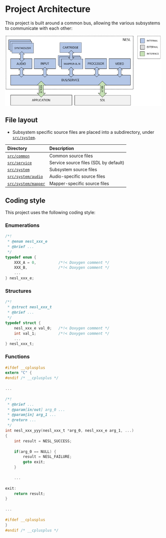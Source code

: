 # Project Architecture

This project is built around a common bus, allowing the various subsystems to communicate with each other:

![Architecture](docs/arch.png "Architecture")

## File layout

* Subsystem specific source files are placed into a subdirectory, under [`src/system`](src/system).

|Directory                               |Description                          |
|:---------------------------------------|:------------------------------------|
|[`src/common`](src/common)              |Common source files                  |
|[`src/service`](src/service)            |Service source files (SDL by default)|
|[`src/system`](src/system)              |Subsystem source files               |
|[`src/system/audio`](src/system/audio)  |Audio-specific source files          |
|[`src/system/mapper`](src/system/mapper)|Mapper-specific source files         |

## Coding style

This project uses the following coding style:

### Enumerations

```c
/*!
 * @enum nesl_xxx_e
 * @brief ...
 */
typedef enum {
    XXX_A = 0,          /*!< Doxygen comment */
    XXX_B,              /*!< Doxygen comment */
    ...
} nesl_xxx_e;
```

### Structures

```c
/*!
 * @struct nesl_xxx_t
 * @brief ...
 */
typedef struct {
    nesl_xxx_e val_0;   /*!< Doxygen comment */
    int val_1;          /*!< Doxygen comment */
    ...
} nesl_xxx_t;
```

### Functions

```c
#ifdef __cplusplus
extern "C" {
#endif /* __cplusplus */

...

/*!
 * @brief ...
 * @param[in/out] arg_0 ...
 * @param[in] arg_1 ...
 * @return ...
 */
int nesl_xxx_yyy(nesl_xxx_t *arg_0, nesl_xxx_e arg_1, ...)
{
    int result = NESL_SUCCESS;

    if(arg_0 == NULL) {
        result = NESL_FAILURE;
        goto exit;
    }

    ...

exit:
    return result;
}

...

#ifdef __cplusplus
}
#endif /* __cplusplus */
```
